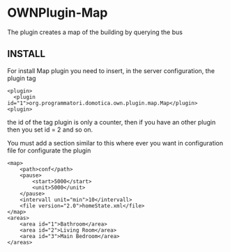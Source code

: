 OWNPlugin-Map
================
The plugin creates a map of the building by querying the bus

INSTALL
-------

For install Map plugin you need to insert, in the server configuration, the plugin tag

```
<plugin>
  <plugin id="1">org.programmatori.domotica.own.plugin.map.Map</plugin>
<plugin>
```

the id of the tag plugin is only a counter, then if you have an other plugin then you set id = 2 and so on.

You must add a section similar to this where ever you want in configuration file for configurate the plugin
```
<map>
	<path>conf</path>
	<pause>
		<start>5000</start>
		<unit>5000</unit>
	</pause>
	<intervall unit="min">10</intervall>
	<file version="2.0">homeState.xml</file>
</map>
<areas>
	<area id="1">Bathroom</area>
	<area id="2">Living Room</area>
	<area id="3">Main Bedroom</area>
</areas>
```
